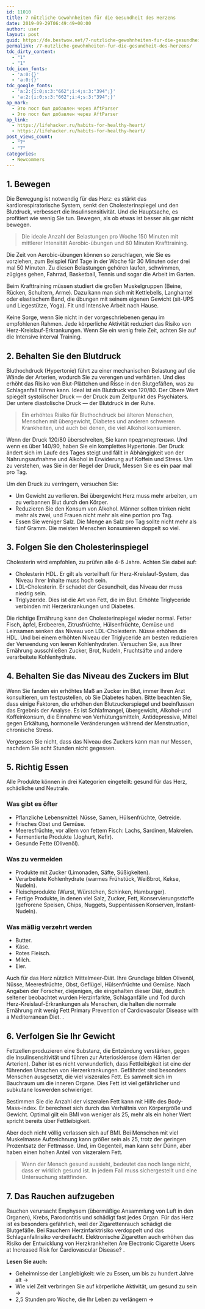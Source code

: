 ```yaml
---
id: 11010
title: 7 nützliche Gewohnheiten für die Gesundheit des Herzens
date: 2019-09-29T06:49:49+00:00
author: user
layout: post
guid: https://de.bestwow.net/7-nutzliche-gewohnheiten-fur-die-gesundheit-des-herzens/
permalink: /7-nutzliche-gewohnheiten-fur-die-gesundheit-des-herzens/
tdc_dirty_content:
  - "1"
  - "1"
tdc_icon_fonts:
  - 'a:0:{}'
  - 'a:0:{}'
tdc_google_fonts:
  - 'a:2:{i:0;s:3:"662";i:4;s:3:"394";}'
  - 'a:2:{i:0;s:3:"662";i:4;s:3:"394";}'
ap_mark:
  - Это пост был добавлен через AftParser
  - Это пост был добавлен через AftParser
ap_link:
  - https://lifehacker.ru/habits-for-healthy-heart/
  - https://lifehacker.ru/habits-for-healthy-heart/
post_views_count:
  - "7"
  - "7"
categories:
  - Newcommers
---
```

## 1. Bewegen

Die Bewegung ist notwendig für das Herz: es stärkt das kardiorespiratorische System, senkt den Cholesterinspiegel und den Blutdruck, verbessert die Insulinsensitivität. Und die Hauptsache, es profitiert wie wenig Sie tun. Bewegen, als ob etwas ist besser als gar nicht bewegen.

> Die ideale Anzahl der Belastungen pro Woche 150 Minuten mit mittlerer Intensität Aerobic-übungen und 60 Minuten Krafttraining.

Die Zeit von Aerobic-übungen können so zerschlagen, wie Sie es vorziehen, zum Beispiel fünf Tage in der Woche für 30 Minuten oder drei mal 50 Minuten. Zu diesen Belastungen gehören laufen, schwimmen, zügiges gehen, Fahrrad, Basketball, Tennis und sogar die Arbeit im Garten.

Beim Krafttraining müssen studiert die großen Muskelgruppen (Beine, Rücken, Schultern, Arme). Dazu kann man sich mit Kettlebells, Langhantel oder elastischem Band, die übungen mit seinem eigenen Gewicht (sit-UPS und Liegestütze, Yoga). Fit und Intensive Arbeit nach Hause.

Keine Sorge, wenn Sie nicht in der vorgeschriebenen genau im empfohlenen Rahmen. Jede körperliche Aktivität reduziert das Risiko von Herz-Kreislauf-Erkrankungen. Wenn Sie ein wenig freie Zeit, achten Sie auf die Intensive interval Training.

## 2. Behalten Sie den Blutdruck

Bluthochdruck (Hypertonie) führt zu einer mechanischen Belastung auf die Wände der Arterien, wodurch Sie zu verengen und verhärten. Und dies erhöht das Risiko von Blut-Plättchen und Risse in den Blutgefäßen, was zu Schlaganfall führen kann. Ideal ist ein Blutdruck von 120/80. Der Obere Wert spiegelt systolischer Druck — der Druck zum Zeitpunkt des Psychiaters. Der untere diastolische Druck — der Blutdruck in der Ruhe.

> Ein erhöhtes Risiko für Bluthochdruck bei älteren Menschen, Menschen mit übergewicht, Diabetes und anderen schweren Krankheiten, und auch bei denen, die viel Alkohol konsumieren.

Wenn der Druck 120/80 überschreiten, Sie kann предгипертензия. Und wenn es über 140/90, haben Sie ein komplettes Hypertonie. Der Druck ändert sich im Laufe des Tages steigt und fällt in Abhängigkeit von der Nahrungsaufnahme und Alkohol in Erwiderung auf Koffein und Stress. Um zu verstehen, was Sie in der Regel der Druck, Messen Sie es ein paar mal pro Tag.

Um den Druck zu verringern, versuchen Sie:

  * Um Gewicht zu verlieren. Bei übergewicht Herz muss mehr arbeiten, um zu verbannen Blut durch den Körper.
  * Reduzieren Sie den Konsum von Alkohol. Männer sollten trinken nicht mehr als zwei, und Frauen nicht mehr als eine portion pro Tag.
  * Essen Sie weniger Salz. Die Menge an Salz pro Tag sollte nicht mehr als fünf Gramm. Die meisten Menschen konsumieren doppelt so viel.

## 3. Folgen Sie den Cholesterinspiegel

Cholesterin wird empfohlen, zu prüfen alle 4-6 Jahre. Achten Sie dabei auf:

  * Cholesterin HDL. Er gilt als vorteilhaft für Herz-Kreislauf-System, das Niveau Ihrer Inhalte muss hoch sein.
  * LDL-Cholesterin. Er schadet der Gesundheit, das Niveau der muss niedrig sein.
  * Triglyzeride. Dies ist die Art von Fett, die im Blut. Erhöhte Triglyceride verbinden mit Herzerkrankungen und Diabetes.

Die richtige Ernährung kann den Cholesterinspiegel wieder normal. Fetter Fisch, äpfel, Erdbeeren, Zitrusfrüchte, Hülsenfrüchte, Gemüse und Leinsamen senken das Niveau von LDL-Cholesterin. Nüsse erhöhen die HDL. Und bei einem erhöhten Niveau der Triglyceride am besten reduzieren der Verwendung von leeren Kohlenhydraten. Versuchen Sie, aus Ihrer Ernährung ausschließen Zucker, Brot, Nudeln, Fruchtsäfte und andere verarbeitete Kohlenhydrate.

## 4. Behalten Sie das Niveau des Zuckers im Blut

Wenn Sie fanden ein erhöhtes Maß an Zucker im Blut, immer Ihren Arzt konsultieren, um festzustellen, ob Sie Diabetes haben. Bitte beachten Sie, dass einige Faktoren, die erhöhen den Blutzuckerspiegel und beeinflussen das Ergebnis der Analyse. Es ist Schlafmangel, übergewicht, Alkohol-und Koffeinkonsum, die Einnahme von Verhütungsmitteln, Antidepressiva, Mittel gegen Erkältung, hormonelle Veränderungen während der Menstruation, chronische Stress.

Vergessen Sie nicht, dass das Niveau des Zuckers kann man nur Messen, nachdem Sie acht Stunden nicht gegessen.

## 5. Richtig Essen

Alle Produkte können in drei Kategorien eingeteilt: gesund für das Herz, schädliche und Neutrale.

### Was gibt es öfter

  * Pflanzliche Lebensmittel: Nüsse, Samen, Hülsenfrüchte, Getreide.
  * Frisches Obst und Gemüse.
  * Meeresfrüchte, vor allem von fettem Fisch: Lachs, Sardinen, Makrelen.
  * Fermentierte Produkte (Joghurt, Kefir).
  * Gesunde Fette (Olivenöl).

### Was zu vermeiden

  * Produkte mit Zucker (Limonaden, Säfte, Süßigkeiten).
  * Verarbeitete Kohlenhydrate (warmes Frühstück, Weißbrot, Kekse, Nudeln).
  * Fleischprodukte (Wurst, Würstchen, Schinken, Hamburger).
  * Fertige Produkte, in denen viel Salz, Zucker, Fett, Konservierungsstoffe (gefrorene Speisen, Chips, Nuggets, Suppentassen Konserven, Instant-Nudeln).

### Was mäßig verzehrt werden

  * Butter.
  * Käse.
  * Rotes Fleisch.
  * Milch.
  * Eier.

Auch für das Herz nützlich Mittelmeer-Diät. Ihre Grundlage bilden Olivenöl, Nüsse, Meeresfrüchte, Obst, Geflügel, Hülsenfrüchte und Gemüse. Nach Angaben der Forscher, diejenigen, die eingehalten dieser Diät, deutlich seltener beobachtet wurden Herzinfarkte, Schlaganfälle und Tod durch Herz-Kreislauf-Erkrankungen als Menschen, die halten die normale Ernährung mit wenig Fett <span><span> Primary Prevention of Cardiovascular Disease with a Mediterranean Diet. </span> </span>.

## 6. Verfolgen Sie Ihr Gewicht

Fettzellen produzieren eine Substanz, die Entzündung verstärken, gegen die Insulinsensitivität und führen zur Arteriosklerose (dem Härten der Arterien). Daher ist es nicht verwunderlich, dass Fettleibigkeit ist eine der führenden Ursachen von Herzerkrankungen. Gefährdet sind besonders Menschen ausgesetzt, die viel viszerales Fett. Es sammelt sich im Bauchraum um die inneren Organe. Dies Fett ist viel gefährlicher und subkutane loswerden schwieriger.

Bestimmen Sie die Anzahl der viszeralen Fett kann mit Hilfe des Body-Mass-index. Er berechnet sich durch das Verhältnis von Körpergröße und Gewicht. Optimal gilt ein BMI von weniger als 25, mehr als ein hoher Wert spricht bereits über Fettleibigkeit.

Aber doch nicht völlig verlassen sich auf BMI. Bei Menschen mit viel Muskelmasse Aufzeichnung kann größer sein als 25, trotz der geringen Prozentsatz der Fettmasse. Und, im Gegenteil, man kann sehr Dünn, aber haben einen hohen Anteil von viszeralem Fett.

> Wenn der Mensch gesund aussieht, bedeutet das noch lange nicht, dass er wirklich gesund ist. In jedem Fall muss sichergestellt und eine Untersuchung stattfinden.

## 7. Das Rauchen aufzugeben

Rauchen verursacht Emphysem (übermäßige Ansammlung von Luft in den Organen), Krebs, Parodontitis und schädigt fast jedes Organ. Für das Herz ist es besonders gefährlich, weil der Zigarettenrauch schädigt die Blutgefäße. Bei Rauchern Herzinfarktrisiko verdoppelt und das Schlaganfallrisiko verdreifacht. Elektronische Zigaretten auch erhöhen das Risiko der Entwicklung von Herzkrankheiten <span><span> Are Electronic Cigarette Users at Increased Risk for Cardiovascular Disease? </span> </span>.

**Lesen Sie auch:**

  * Geheimnisse der Langlebigkeit: wie zu Essen, um bis zu hundert Jahre alt →
  * Wie viel Zeit verbringen Sie auf körperliche Aktivität, um gesund zu sein →
  * 2,5 Stunden pro Woche, die Ihr Leben zu verlängern →